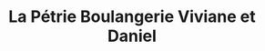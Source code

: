 ---
title: "La Pétrie Boulangerie Viviane et Daniel"
url: /amboise/la-petrie-boulangerie-viviane-et-daniel/
shop: boulangerie
---